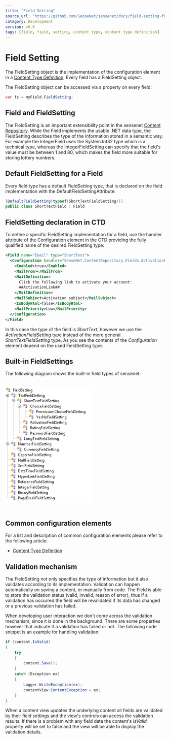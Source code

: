```yaml
---
title: "Field Setting"
source_url: 'https://github.com/SenseNet/sensenet/docs/field-setting-for-developers.md'
category: Development
version: v6.0
tags: [field, field, setting, content type, content type definition]
---
```


# Field Setting

The FieldSetting object is the implementation of the configuration element in a [Content Type Definition](ctd.md). Every field has a FieldSetting object.

The FieldSetting object can be accessed via a property on every field:

```csharp
var fs = myField.FieldSetting;
```

## Field and FieldSetting

The FieldSetting is an important extensibility point in the sensenet [Content Repository](content-repository.md). While the Field implements the usable .NET data type, the FieldSetting describes the type of the information stored in a semantic way. For example the IntegerField uses the System.Int32 type which is a technical type, whereas the IntegerFieldSetting can specify that the field's value must be between 1 and 80, which makes the field more suitable for storing lottery numbers.

## Default FieldSetting for a Field

Every field type has a default FieldSetting type, that is declared on the field implementation with the DefaultFieldSettingAttribute:

```csharp
[DefaultFieldSetting(typeof(ShortTextFieldSetting))]
public class ShortTextField : Field
```

## FieldSetting declaration in CTD

To define a specific FieldSetting implementation for a field, use the handler attribute of the Configuration element in the CTD providing the fully qualified name of the desired FieldSetting type:

```xml
<Field name="Email" type="ShortText">
  <Configuration handler="SenseNet.ContentRepository.Fields.ActivationFieldSetting">
    <Enabled>true</Enabled>
    <MailFrom></MailFrom>
    <MailDefinition>
      Click the following link to activate your account:
      ##ActivationLink##
    </MailDefinition>
    <MailSubject>Activation subject</MailSubject>
    <IsBodyHtml>false</IsBodyHtml>
    <MailPriority>Low</MailPriority>
  </Configuration>
</Field>
```

In this case the type of the field is *ShortText*, however we use the *ActivationFieldSetting* type instead of the more general *ShortTextFieldSetting* type. As you see the contents of the *Configuration* element depend on the used FieldSetting type.

## Built-in FieldSettings

The following diagram shows the built-in field types of sensenet:

<img src="https://raw.githubusercontent.com/SenseNet/sensenet/master/docs/images/BuiltinFieldSettings.png" style="margin: 20px auto" />

## Common configuration elements

For a list and description of common configuration elements please refer to the following article:

- [Content Type Definition](ctd.md#Field-definition)

## Validation mechanism

The FieldSetting not only specifies the type of information but it also validates according to its implementation. Validation can happen automatically on saving a content, or manually from code. The Field is able to store the validation status (valid, invalid, reason of error), thus if a validation has occurred the field will be revalidated if its data has changed or a previous validation has failed. 

When developing user interaction we don't come across the validation mechanism, since it is done in the background. There are some properties however that indicate if a validation has failed or not. The following code snippet is an example for handling validation:

```csharp
if (content.IsValid)
{
    try
    {
        content.Save();
    }
    catch (Exception ex)
    {
        Logger.WriteException(ex);
        contentView.ContentException = ex;
    }
}
```

When a content view updates the underlying content all fields are validated by their field settings and the view's controls can access the validation results. If there is a problem with any field data the content's *IsValid* property will be set to false and the view will be able to display the validation details.